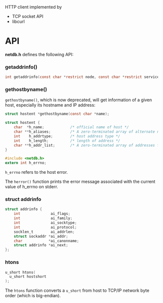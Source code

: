 HTTP client implemented by

* TCP socket API
* libcurl

# API

**netdb.h** defines the following API:

### getaddrinfo()

```c
int getaddrinfo(const char *restrict node, const char *restrict service, const struct addrinfo *restrict hints, struct addrinfo **restrict res);
```

### gethostbyname()

``gethostbyname()``, which is now deprecated, will get information of a given host, especially its hostname and IP address:
 
```c
struct hostent *gethostbyname(const char *name);
```

```c
struct hostent {
    char  *h_name;            /* official name of host */
    char **h_aliases;         /* A zero-terminated array of alternate names for the host */
    int    h_addrtype;        /* host address type */
    int    h_length;          /* length of address */
    char **h_addr_list;       /* A zero-terminated array of addresses from name server*/
}
```

```c
#include <netdb.h>
extern int h_errno;
```

``h_errno`` refers to the host error.

The ``herror()`` function prints the error message associated with the current value of h_errno on stderr.
### struct addrinfo 
```c
struct addrinfo {
    int              ai_flags;
    int              ai_family;
    int              ai_socktype;
    int              ai_protocol;
    socklen_t        ai_addrlen;
    struct sockaddr *ai_addr;
    char            *ai_canonname;
    struct addrinfo *ai_next;
};
```

### htons

```c
u_short htons(
  u_short hostshort
);
```

The ``htons`` function converts a ``u_short`` from host to TCP/IP network byte order (which is big-endian).
